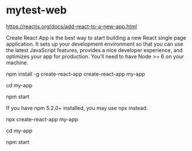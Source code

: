 # mytest-web

https://reactjs.org/docs/add-react-to-a-new-app.html

Create React App is the best way to start building a new React single page application. It sets up your development environment so that you can use the latest JavaScript features, provides a nice developer experience, and optimizes your app for production. You’ll need to have Node >= 6 on your machine.

npm install -g create-react-app
create-react-app my-app

cd my-app

npm start

If you have npm 5.2.0+ installed, you may use npx instead.

npx create-react-app my-app

cd my-app

npm start

